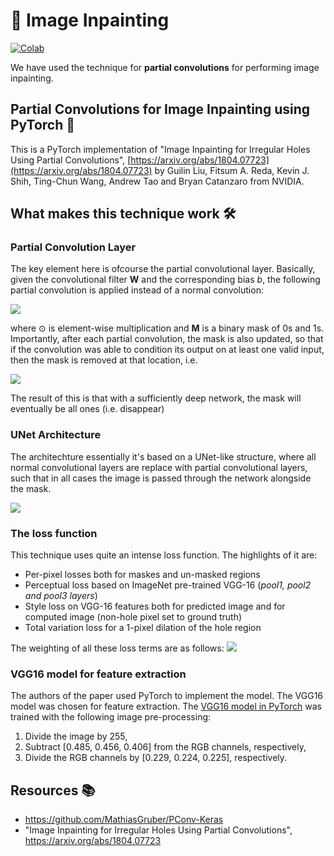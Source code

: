 # 🎨 Image Inpainting

[![Colab](https://colab.research.google.com/assets/colab-badge.svg)](https://colab.research.google.com/github/yashk2000/SneakySketchers/blob/main/InPainting%20Notebook/Inpainting.ipynb)

We have used the technique for **partial convolutions** for performing image inpainting. 

## Partial Convolutions for Image Inpainting using PyTorch 🔦

This is a PyTorch implementation of "Image Inpainting for Irregular Holes Using Partial Convolutions", [https://arxiv.org/abs/1804.07723](https://arxiv.org/abs/1804.07723)
by Guilin Liu, Fitsum A. Reda, Kevin J. Shih, Ting-Chun Wang, Andrew Tao and Bryan Catanzaro from NVIDIA.

## What makes this technique work 🛠️

### Partial Convolution Layer
The key element here is ofcourse the partial convolutional layer. Basically, given the convolutional filter **W** and the corresponding bias *b*, the following partial convolution is applied instead of a normal convolution:

<img src='https://raw.githubusercontent.com/MathiasGruber/PConv-Keras/master/data/images/eq1.PNG' />

where ⊙ is element-wise multiplication and **M** is a binary mask of 0s and 1s. Importantly, after each partial convolution, the mask is also updated, so that if the convolution was able to condition its output on at least one valid input, then the mask is removed at that location, i.e.

<img src='https://raw.githubusercontent.com/MathiasGruber/PConv-Keras/master/data/images/eq2.PNG' />

The result of this is that with a sufficiently deep network, the mask will eventually be all ones (i.e. disappear)

### UNet Architecture
The architechture essentially it's based on a UNet-like structure, where all normal convolutional layers are replace with partial convolutional layers, such that in all cases the image is passed through the network alongside the mask.

<img src='https://raw.githubusercontent.com/MathiasGruber/PConv-Keras/master/data/images/architecture.png' />

### The loss function

This technique uses quite an intense loss function. The highlights of it are:

* Per-pixel losses both for maskes and un-masked regions
* Perceptual loss based on ImageNet pre-trained VGG-16 (*pool1, pool2 and pool3 layers*)
* Style loss on VGG-16 features both for predicted image and for computed image (non-hole pixel set to ground truth)
* Total variation loss for a 1-pixel dilation of the hole region

The weighting of all these loss terms are as follows:
<img src='https://raw.githubusercontent.com/MathiasGruber/PConv-Keras/master/data/images/eq7.PNG' />

### VGG16 model for feature extraction

The authors of the paper used PyTorch to implement the model. The VGG16 model was chosen for feature extraction. The [VGG16 model in PyTorch](https://pytorch.org/docs/stable/torchvision/models.html) was trained with the following image pre-processing:
1. Divide the image by 255,
2. Subtract [0.485, 0.456, 0.406] from the RGB channels, respectively,
3. Divide the RGB channels by [0.229, 0.224, 0.225], respectively.

## Resources 📚

- https://github.com/MathiasGruber/PConv-Keras
- "Image Inpainting for Irregular Holes Using Partial Convolutions", https://arxiv.org/abs/1804.07723

